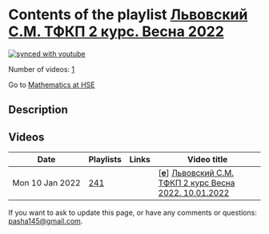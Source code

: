 # Contents of the playlist [Львовский С.М.  ТФКП  2 курс. Весна 2022](https://www.youtube.com/playlist?list=PLq3E5oubNNoBCR9xbG4NNzR0ZU80qDSWq)

[![synced with youtube](https://img.shields.io/github/last-commit/mathphysschool/mathphysschool.github.io/autoupdate1?label=synced%20with%20youtube)](https://github.com/mathphysschool/mathphysschool.github.io/commits/autoupdate1)

Number of videos: [1](#videos)

Go to [Mathematics at HSE](../README.md)

## Description



## Videos

|Date|Playlists|Links|Video title|
|---|---|---|---|
| Mon&nbsp;10&nbsp;Jan&nbsp;2022 | [241](../playlists/241 "Львовский С.М.  ТФКП  2 курс. Весна 2022") |  | [[**e**](https://studio.youtube.com/video/z4VNiXCyh48/edit "Edit")] [Львовский С.М. ТФКП 2 курс Весна 2022. 10.01.2022](https://www.youtube.com/watch?v=z4VNiXCyh48&list=PLq3E5oubNNoBCR9xbG4NNzR0ZU80qDSWq) |


 If you want to ask to update this page, or have any comments or questions: <pasha145@gmail.com>.